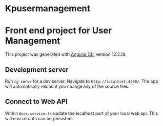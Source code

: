 # Kpusermanagement

# Front end project for User Management

This project was generated with [Angular CLI](https://github.com/angular/angular-cli) version 12.2.18.

## Development server

Run `ng serve` for a dev server. Navigate to `http://localhost:4200/`. The app will automatically reload if you change any of the source files.

## Connect to Web API

Within `User.service.ts` update the localhost port of your local web api. This will ensure data can be persisted. 


